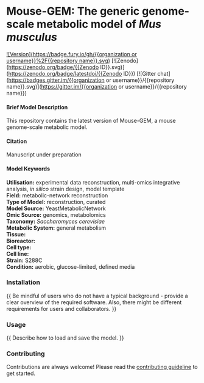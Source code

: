
# Mouse-GEM: The generic genome-scale metabolic model of _Mus musculus_

[![Version](https://badge.fury.io/gh/{{organization or username}}%2F{{repository name}}.svg)](https://badge.fury.io/gh/sysbiochalmers/yeast-gem)
[![Zenodo](https://zenodo.org/badge/{{Zenodo ID}}.svg)](https://zenodo.org/badge/latestdoi/{{Zenodo ID}})
[![Gitter chat](https://badges.gitter.im/{{organization or username}}/{{repository name}}.svg)](https://gitter.im/{{organization or username}}/{{repository name}})


#### Brief Model Description

This repository contains the latest version of Mouse-GEM, a mouse genome-scale metabolic model.


#### Citation

Manuscript under preparation

#### Model Keywords

**Utilisation:** experimental data reconstruction, multi-omics integrative analysis, _in silico_ strain design, model template  
**Field:** metabolic-network reconstruction  
**Type of Model:** reconstruction, curated  
**Model Source:** YeastMetabolicNetwork  
**Omic Source:** genomics, metabolomics  
**Taxonomy:** _Saccharomyces cerevisiae_  
**Metabolic System:** general metabolism  
**Tissue:**  
**Bioreactor:**    
**Cell type:**  
**Cell line:**  
**Strain:** S288C  
**Condition:** aerobic, glucose-limited, defined media  


### Installation

{{ Be mindful of users who do not have a typical background - provide a clear overview of the required software. Also, there might be different requirements for users and collaborators. }}


### Usage

{{ Describe how to load and save the model. }}


### Contributing

Contributions are always welcome! Please read the [contributing guideline](.github/CONTRIBUTING.md) to get started.
